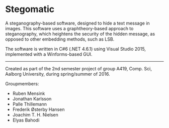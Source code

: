 # Stegomatic
A steganography-based software, designed to hide a text message in images.
This software uses a graphtheory-based approach to steganography, which heightens the security of the hidden message, as opposed to other embedding methods, such as LSB.


The software is written in C#6 (.NET 4.6.1) using Visual Studio 2015, implemented with a Winforms-based GUI.

-------------------------------------------------
Created as part of the 2nd semester project of group A419, Comp. Sci, Aalborg University, during spring/summer of 2016.

Groupmembers:
  * Ruben Mensink
  * Jonathan Karlsson
  * Palle Thillemann
  * Frederik Østerby Hansen
  * Joachim T. H. Nielsen
  * Elyas Bahodi
